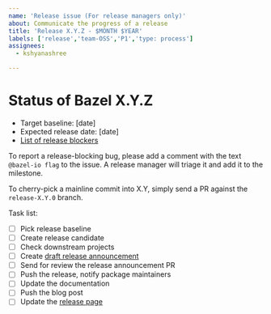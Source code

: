 ```yaml
---
name: 'Release issue (For release managers only)'
about: Communicate the progress of a release
title: 'Release X.Y.Z - $MONTH $YEAR'
labels: ['release','team-OSS','P1','type: process']
assignees:
  - kshyanashree

---
```


# Status of Bazel X.Y.Z

<!-- The first item is only needed for major releases (X.0.0) -->
-   Target baseline: [date]
-   Expected release date: [date]
-   [List of release blockers](link-to-milestone)

To report a release-blocking bug, please add a comment with the text `@bazel-io flag` to the issue. A release manager will triage it and add it to the milestone.

To cherry-pick a mainline commit into X.Y, simply send a PR against the `release-X.Y.0` branch.

Task list:

<!-- The first three items are only needed for major releases (X.0.0) -->

-   [ ] Pick release baseline
-   [ ] Create release candidate
-   [ ] Check downstream projects
-   [ ] Create [draft release announcement](https://docs.google.com/document/d/1pu2ARPweOCTxPsRR8snoDtkC9R51XWRyBXeiC6Ql5so/edit)
-   [ ] Send for review the release announcement PR
-   [ ] Push the release, notify package maintainers
-   [ ] Update the documentation
-   [ ] Push the blog post
-   [ ] Update the [release page](https://github.com/bazelbuild/bazel/releases/)
